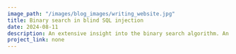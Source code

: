 ```yaml
---
image_path: "/images/blog_images/writing_website.jpg"
title: Binary search in blind SQL injection 
date: 2024-08-11
description: An extensive insight into the binary search algorithm. An example of its application, namely speeding up blind sql injection. 
project_link: none 
---
```

